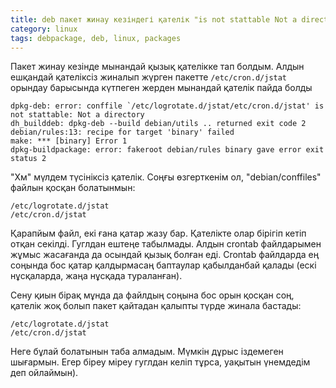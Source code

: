 ```yaml
---
title: deb пакет жинау кезіндегі қателік "is not stattable Not a directory"
category: linux
tags: debpackage, deb, linux, packages
---
```


Пакет жинау кезінде мынандай қызық қателікке тап болдым. Алдын ешқандай
қателіксіз жиналып жүрген пакетте `/etc/cron.d/jstat` орындау барысында 
күтпеген жерден мынандай қателік пайда болды

```
dpkg-deb: error: conffile `/etc/logrotate.d/jstat/etc/cron.d/jstat' is not stattable: Not a directory
dh_builddeb: dpkg-deb --build debian/utils .. returned exit code 2
debian/rules:13: recipe for target 'binary' failed
make: *** [binary] Error 1
dpkg-buildpackage: error: fakeroot debian/rules binary gave error exit status 2
```

"Хм" мүлдем түсініксіз қателік. Соңғы өзгерткенім ол, "debian/conffiles" файлын
қосқан болатынмын:

```
/etc/logrotate.d/jstat
/etc/cron.d/jstat
```

Қарапйым файл, екі ғана қатар жазу бар. Қателікте олар бірігіп кетіп отқан секілді.
Гуглдан ештеңе табылмады. Алдын crontab файлдарымен жұмыс жасағанда да
осындай қызық болған еді. Crontab файлдарда ең соңында бос қатар қалдырмасаң
баптаулар қабылданбай қалады (ескі нұсқаларда, жаңа нұсқада тураланған).

Сену қиын бірақ мұнда да файлдың соңына бос орын қосқан соң, қателік жоқ
болып пакет қайтадан қалыпты түрде жинала бастады:

```
/etc/logrotate.d/jstat
/etc/cron.d/jstat

```

Неге бұлай болатынын таба алмадым. Мүмкін дұрыс іздемеген шығармын.
Егер біреу міреу гуглдан келіп тұрса, уақытын үнемдедім деп ойлаймын).

